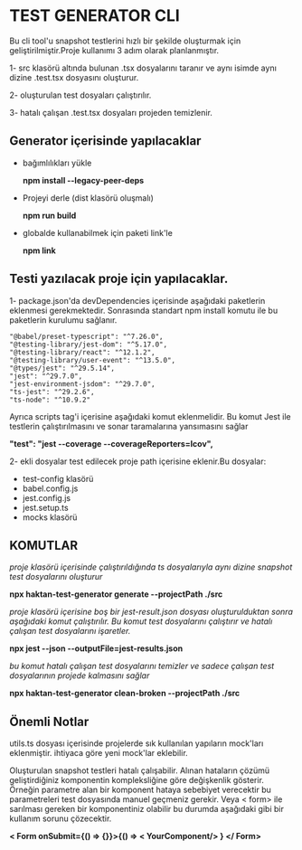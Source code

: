 # TEST GENERATOR CLI

Bu cli tool'u snapshot testlerini hızlı bir şekilde oluşturmak için geliştirilmiştir.Proje kullanımı 3 adım olarak planlanmıştır.

1-  src klasörü altında bulunan .tsx dosyalarını taranır ve aynı isimde aynı dizine .test.tsx dosyasını oluşturur.

2- oluşturulan test dosyaları çalıştırılır.

3- hatalı çalışan .test.tsx dosyaları projeden temizlenir. 
 
## Generator içerisinde yapılacaklar
 
- bağımlılıkları yükle

  **npm install --legacy-peer-deps**

- Projeyi derle (dist klasörü oluşmalı)

  **npm run build**

- globalde kullanabilmek için paketi link'le

  **npm link**
 

## Testi yazılacak proje için yapılacaklar.

1- package.json'da devDependencies içerisinde aşağıdaki paketlerin eklenmesi gerekmektedir. Sonrasında standart npm install komutu ile bu paketlerin kurulumu sağlanır.
 
    "@babel/preset-typescript": "^7.26.0",
    "@testing-library/jest-dom": "^5.17.0",
    "@testing-library/react": "^12.1.2",
    "@testing-library/user-event": "^13.5.0",
    "@types/jest": "^29.5.14",
    "jest": "^29.7.0",
    "jest-environment-jsdom": "^29.7.0",
    "ts-jest": "^29.2.6",
    "ts-node": "^10.9.2"
 
Ayrıca
scripts tag'i içerisine aşağıdaki komut eklenmelidir. Bu komut Jest ile testlerin çalıştırılmasını ve sonar taramalarına yansımasını sağlar

**"test": "jest --coverage --coverageReporters=lcov",**
 
2- ekli dosyalar test edilecek proje path içerisine eklenir.Bu dosyalar:
 
- test-config klasörü
- babel.config.js
- jest.config.js
- jest.setup.ts
- mocks klasörü
 
## KOMUTLAR

_proje klasörü içerisinde çalıştırıldığında ts dosyalarıyla aynı dizine snapshot test dosyalarını oluşturur_

**npx haktan-test-generator generate --projectPath ./src**
 
_proje klasörü içerisine boş bir jest-result.json dosyası oluşturulduktan sonra aşağıdaki komut çalıştırılır. Bu komut test dosyalarını çalıştırır ve hatalı çalışan test dosyalarını işaretler._

**npx jest --json --outputFile=jest-results.json**
 
_bu komut hatalı çalışan test dosyalarını temizler ve sadece çalışan test dosyalarının projede kalmasını sağlar_

**npx haktan-test-generator clean-broken --projectPath ./src**


## Önemli Notlar

utils.ts dosyası içerisinde projelerde sık kullanılan yapıların mock'ları eklenmiştir. ihtiyaca göre yeni mock'lar eklebilir. 

Oluşturulan snapshot testleri hatalı çalışabilir. Alınan hataların çözümü geliştirdiğiniz komponentin kompleksliğine göre değişkenlik gösterir.
Örneğin parametre alan bir komponent hataya sebebiyet verecektir bu parametreleri test dosyasında manuel geçmeniz gerekir. Veya < form>  ile sarılması gereken bir komponentiniz olabilir bu durumda aşağıdaki gibi bir kullanım sorunu çözecektir.

**< Form onSubmit={() => {}}>{() => < YourComponent/> } </ Form>**


 